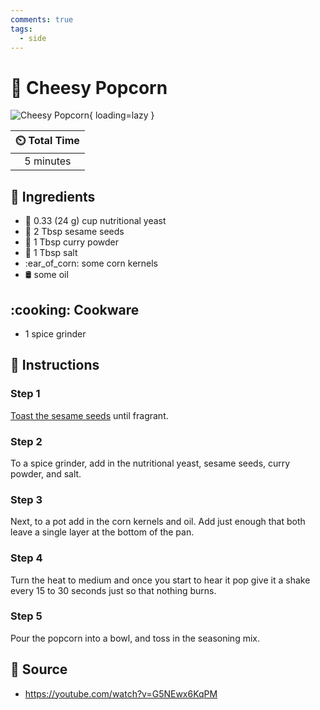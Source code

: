 ```yaml
---
comments: true
tags:
  - side
---
```

# :popcorn: Cheesy Popcorn

![Cheesy Popcorn][1]{ loading=lazy }

| :timer_clock: Total Time |
|:-----------------------: |
| 5 minutes |

## :salt: Ingredients

- :microbe: 0.33 (24 g) cup nutritional yeast
- :seedling: 2 Tbsp sesame seeds
- :curry: 1 Tbsp curry powder
- :salt: 1 Tbsp salt
- :ear_of_corn: some corn kernels
- :oil_drum: some oil

## :cooking: Cookware

- 1 spice grinder

## :pencil: Instructions

### Step 1

[Toast the sesame seeds][2] until fragrant.

### Step 2

To a spice grinder, add in the nutritional yeast, sesame seeds, curry powder, and salt.

### Step 3

Next, to a pot add in the corn kernels and oil. Add just enough that both leave a single layer at the bottom of the pan.

### Step 4

Turn the heat to medium and once you start to hear it pop give it a shake every 15 to 30 seconds just so that nothing
burns.

### Step 5

Pour the popcorn into a bowl, and toss in the seasoning mix.

## :link: Source

- <https://youtube.com/watch?v=G5NEwx6KqPM>

[1]: <../assets/images/cheesy-popcorn.jpg>
[2]: <../ingredients/toasted-nuts.md>
